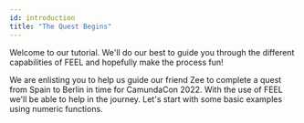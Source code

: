 ```yaml
---
id: introduction
title: "The Quest Begins"
---
```


Welcome to our tutorial. We'll do our best to guide you through the different capabilities of FEEL and hopefully make the process fun!

We are enlisting you to help us guide our friend Zee to complete a quest from Spain to Berlin in time for CamundaCon 2022.
With the use of FEEL we'll be able to help in the journey. Let's start with some basic examples using numeric functions.
